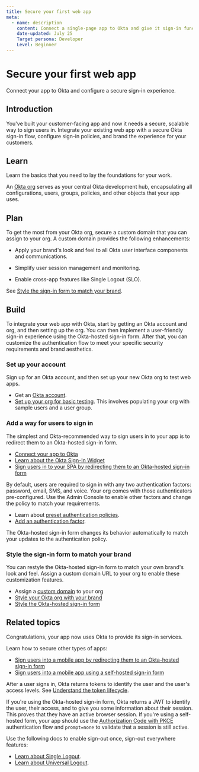 ```yaml
---
title: Secure your first web app
meta:
  - name: description
    content: Connect a single-page app to Okta and give it sign-in functionality.
    date-updated: July 25
    Target persona: Developer
    Level: Beginner
---
```


# Secure your first web app

Connect your app to Okta and configure a secure sign-in experience.

## Introduction

You've built your customer-facing app and now it needs a secure, scalable way to sign users in. Integrate your existing web app with a secure Okta sign-in flow, configure sign-in policies, and brand the experience for your customers.

## Learn

Learn the basics that you need to lay the foundations for your work.

An [Okta org](/docs/concepts/okta-organizations/) serves as your central Okta development hub, encapsulating all configurations, users, groups, policies, and other objects that your app uses.

## Plan

To get the most from your Okta org, secure a custom domain that you can assign to your org. A custom domain provides the following enhancements:

* Apply your brand's look and feel to all Okta user interface components and communications.

* Simplify user session management and monitoring.

* Enable cross-app features like Single Logout (SLO).

See [Style the sign-in form to match your brand](#style-the-sign-in-form-to-match-your-brand).

## Build

To integrate your web app with Okta, start by getting an Okta account and org, and then setting up the org. You can then implement a user-friendly sign-in experience using the Okta-hosted sign-in form. After that, you can customize the authentication flow to meet your specific security requirements and brand aesthetics.

### Set up your account

Sign up for an Okta account, and then set up your new Okta org to test web apps.

* Get an [Okta account](/docs/reference/org-defaults/).
* [Set up your org for basic testing](/docs/guides/set-up-org/main/). This involves populating your org with sample users and a user group.

### Add a way for users to sign in

The simplest and Okta-recommended way to sign users in to your app is to redirect them to an Okta-hosted sign-in form.

* [Connect your app to Okta](/docs/guides/create-an-app-integration/openidconnect/main/)
* [Learn about the Okta Sign-In Widget](/docs/concepts/sign-in-widget/)
* [Sign users in to your SPA by redirecting them to an Okta-hosted sign-in form](/docs/guides/auth-js-redirect/main/)

By default, users are required to sign in with any two authentication factors: password, email, SMS, and voice. Your org comes with those authenticators pre-configured. Use the Admin Console to enable other factors and change the policy to match your requirements.

* Learn about [preset authentication policies](https://help.okta.com/okta_help.htm?type=oie&id=ext-preset-auth-policies).
* [Add an authentication factor](https://help.okta.com/okta_help.htm?type=oie&id=csh-about-authenticators).

The Okta-hosted sign-in form changes its behavior automatically to match your updates to the authentication policy.

### Style the sign-in form to match your brand

You can restyle the Okta-hosted sign-in form to match your own brand's look and feel. Assign a custom domain URL to your org to enable these customization features.

* Assign a [custom domain](/docs/guides/custom-url-domain/main/) to your org
* [Style your Okta org with your brand](/docs/concepts/brands/)
* [Style the Okta-hosted sign-in form](/docs/guides/custom-widget-gen3/main/)

## Related topics

Congratulations, your app now uses Okta to provide its sign-in services.

Learn how to secure other types of apps:

* [Sign users into a mobile app by redirecting them to an Okta-hosted sign-in form](/docs/guides/sign-into-mobile-app-redirect/ios/main/)
* [Sign users into a mobile app using a self-hosted sign-in form](/docs/guides/sign-into-mobile-app-embedded/main/)

After a user signs in, Okta returns tokens to identify the user and the user's access levels. See [Understand the token lifecycle](/docs/concepts/token-lifecycles/index.md).

If you're using the Okta-hosted sign-in form, Okta returns a JWT to identify the user, their access, and to give you some information about their session. This proves that they have an active browser session. If you're using a self-hosted form, your app should use the [Authorization Code with PKCE](/docs/guides/implement-grant-type/authcodepkce/main/) authentication flow and `prompt=none` to validate that a session is still active.

Use the following docs to enable sign-out once, sign-out everywhere features:

* [Learn about Single Logout](/docs/guides/single-logout/openidconnect/main/).
* [Learn about Universal Logout](/docs/guides/oin-universal-logout-overview/).

